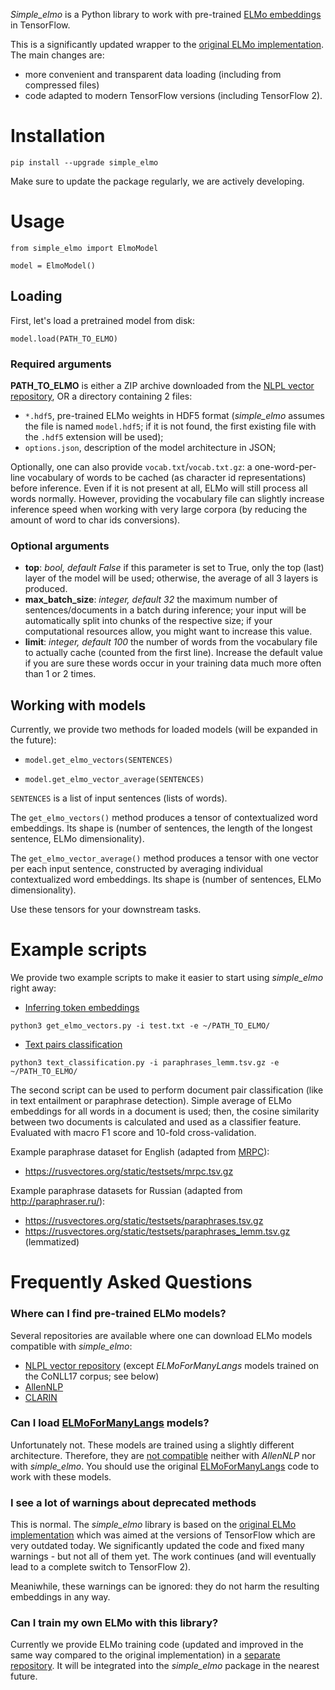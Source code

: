 _Simple_elmo_ is a Python library to work with pre-trained [ELMo embeddings](https://allennlp.org/elmo) in TensorFlow.

This is a significantly updated wrapper to the [original ELMo implementation](https://github.com/allenai/bilm-tf).
The main changes are:
- more convenient and transparent data loading (including from compressed files)
- code adapted to modern TensorFlow versions (including TensorFlow 2).

# Installation

`pip install --upgrade simple_elmo`

Make sure to update the package regularly, we are actively developing.

# Usage

 `from simple_elmo import ElmoModel`

 `model = ElmoModel()`

## Loading
 First, let's load a pretrained model from disk:

 `model.load(PATH_TO_ELMO)`

### Required arguments

 **PATH_TO_ELMO** is either a ZIP archive downloaded from the [NLPL vector repository](http://vectors.nlpl.eu/repository/),
OR a directory containing 2 files:
- `*.hdf5`, pre-trained ELMo weights in HDF5 format (_simple_elmo_ assumes the file is named `model.hdf5`;
if it is not found, the first existing file with the `.hdf5` extension will be used);
- `options.json`, description of the model architecture in JSON;

Optionally, one can also provide `vocab.txt`/`vocab.txt.gz`: 
a one-word-per-line vocabulary of words to be cached (as character id representations) before inference.
Even if it is not present at all, ELMo will still process all words normally.
However, providing the vocabulary file can slightly increase inference speed when working with very large corpora (by reducing the amount of word to char ids conversions).

### Optional arguments
- **top**: *bool, default False*
if this parameter is set to True, only the top (last) layer of the model will be used;
otherwise, the average of all 3 layers is produced.
- **max_batch_size**: *integer, default 32*
      the maximum number of sentences/documents in a batch during inference;
      your input will be automatically split into chunks of the respective size;
      if your computational resources allow, you might want to increase this value.
- **limit**: *integer, default 100*
the number of words from the vocabulary file to actually cache (counted from the first line). 
Increase the default value if you are sure these words occur in your training data much more often than 1 or 2 times. 

## Working with models
 Currently, we provide two methods for loaded models (will be expanded in the future):

 - `model.get_elmo_vectors(SENTENCES)`
 
 - `model.get_elmo_vector_average(SENTENCES)`

`SENTENCES` is a list of input sentences (lists of words).

The `get_elmo_vectors()` method produces a tensor of contextualized word embeddings.
Its shape is (number of sentences, the length of the longest sentence, ELMo dimensionality).

The `get_elmo_vector_average()` method produces a tensor with one vector per each input sentence,
constructed by averaging individual contextualized word embeddings. 
Its shape is (number of sentences, ELMo dimensionality).

Use these tensors for your downstream tasks.

# Example scripts

We provide two example scripts to make it easier to start using _simple_elmo_ right away:
- [Inferring token embeddings](https://github.com/ltgoslo/simple_elmo/blob/master/simple_elmo/examples/get_elmo_vectors.py)
 
`python3 get_elmo_vectors.py -i test.txt -e ~/PATH_TO_ELMO/`

- [Text pairs classification](https://github.com/ltgoslo/simple_elmo/blob/master/simple_elmo/examples/text_classification.py)

`python3 text_classification.py -i paraphrases_lemm.tsv.gz -e ~/PATH_TO_ELMO/`

The second script can be used to perform document pair classification (like in text entailment or paraphrase detection).
Simple average of ELMo embeddings for all words in a document is used;
then, the cosine similarity between two documents is calculated and used as a classifier feature.
Evaluated with macro F1 score and 10-fold cross-validation.

Example paraphrase dataset for English (adapted from [MRPC](https://www.microsoft.com/en-us/download/details.aspx?id=52398)):
- https://rusvectores.org/static/testsets/mrpc.tsv.gz

Example paraphrase datasets for Russian (adapted from http://paraphraser.ru/):
- https://rusvectores.org/static/testsets/paraphrases.tsv.gz
- https://rusvectores.org/static/testsets/paraphrases_lemm.tsv.gz (lemmatized)

# Frequently Asked Questions
### Where can I find pre-trained ELMo models?

Several repositories are available where one can download ELMo models compatible with _simple_elmo_:
- [NLPL vector repository](http://vectors.nlpl.eu/repository/)
(except _ELMoForManyLangs_ models trained on the CoNLL17 corpus; see below)
- [AllenNLP](https://allennlp.org/elmo)
- [CLARIN](https://www.clarin.si/repository/xmlui/handle/11356/1277)

### Can I load [ELMoForManyLangs](https://github.com/HIT-SCIR/ELMoForManyLangs) models?

Unfortunately not. These models are trained using a slightly different architecture.
Therefore, they are [not compatible](https://github.com/HIT-SCIR/ELMoForManyLangs/issues/1#issuecomment-427668469) neither with _AllenNLP_ nor with _simple_elmo_.
You should use the original [ELMoForManyLangs](https://github.com/HIT-SCIR/ELMoForManyLangs) code to work with these models.

### I see a lot of warnings about deprecated methods

This is normal. The  _simple_elmo_ library is based on the [original ELMo implementation](https://github.com/allenai/bilm-tf) which was aimed at the versions of TensorFlow which are very outdated today.
We significantly updated the code and fixed many warnings - but not all of them yet. The work continues (and will eventually lead to a complete switch to TensorFlow 2).

Meaniwhile, these warnings can be ignored: they do not harm the resulting embeddings in any way.

### Can I train my own ELMo with this library?

Currently we provide ELMo training code (updated and improved in the same way compared to the original implementation)
in a [separate repository](https://github.com/ltgoslo/simple_elmo_training).
It will be integrated into the _simple_elmo_ package in the nearest future.

